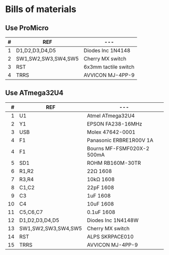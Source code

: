 # Bills of materials
## Use ProMicro

|#|REF|---|
|-:|-|-|
|1|D1,D2,D3,D4,D5|Diodes Inc 1N4148|
|2|SW1,SW2,SW3,SW4,SW5|Cherry MX switch|
|3|RST|6x3mm tactile switch|
|4|TRRS|AVVICON MJ-4PP-9|

## Use ATmega32U4

|#|REF|---|
|-:|-|-|
|1|U1|Atmel ATmega32U4|
|2|Y1|EPSON FA238-16MHz|
|3|USB|Molex 47642-0001|
|4|F1|Panasonic ERBRE1R00V 1A|
|4|F1|Bourns MF-FSMF020X-2 500mA|
|5|SD1|ROHM RB160M-30TR|  
|6|R1,R2|22Ω 1608|
|7|R3,R4|10kΩ 1608|
|8|C1,C2|22pF 1608|
|9|C3|1uF 1608|
|10|C4|10uF 1608|
|11|C5,C6,C7|0.1uF 1608|
|12|D1,D2,D3,D4,D5|Diodes Inc 1N4148W|
|13|SW1,SW2,SW3,SW4,SW5|Cherry MX switch|
|14|RST|ALPS SKRPACE010|
|15|TRRS|AVVICON MJ-4PP-9|

